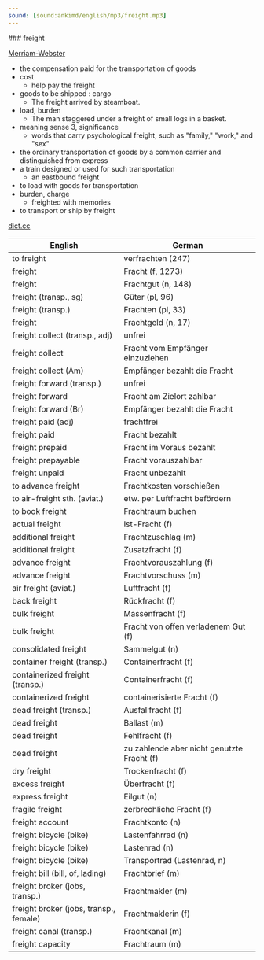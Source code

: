 ```yaml
---
sound: [sound:ankimd/english/mp3/freight.mp3]
---
```


\### freight

[Merriam-Webster](https://www.merriam-webster.com/dictionary/freight)

- the compensation paid for the transportation of goods
- cost
    - help pay the freight
- goods to be shipped : cargo
    - The freight arrived by steamboat.
- load, burden
    - The man staggered under a freight of small logs in a basket.
- meaning sense 3, significance
    - words that carry psychological freight, such as "family," "work," and "sex"
- the ordinary transportation of goods by a common carrier and distinguished from express
- a train designed or used for such transportation
    - an eastbound freight
- to load with goods for transportation
- burden, charge
    - freighted with memories
- to transport or ship by freight

[dict.cc](https://www.dict.cc/freight)

| English        | German       |
| -------------- | ------------ |
| to freight | verfrachten (247) |
| freight | Fracht (f, 1273) |
| freight | Frachtgut (n, 148) |
| freight (transp., sg) | Güter (pl, 96) |
| freight (transp.) | Frachten (pl, 33) |
| freight | Frachtgeld (n, 17) |
| freight collect (transp., adj) | unfrei |
| freight collect | Fracht vom Empfänger einzuziehen |
| freight collect (Am) | Empfänger bezahlt die Fracht |
| freight forward (transp.) | unfrei |
| freight forward | Fracht am Zielort zahlbar |
| freight forward (Br) | Empfänger bezahlt die Fracht |
| freight paid (adj) | frachtfrei |
| freight paid | Fracht bezahlt |
| freight prepaid | Fracht im Voraus bezahlt |
| freight prepayable | Fracht vorauszahlbar |
| freight unpaid | Fracht unbezahlt |
| to advance freight | Frachtkosten vorschießen |
| to air-freight sth. (aviat.) | etw. per Luftfracht befördern |
| to book freight | Frachtraum buchen |
| actual freight | Ist-Fracht (f) |
| additional freight | Frachtzuschlag (m) |
| additional freight | Zusatzfracht (f) |
| advance freight | Frachtvorauszahlung (f) |
| advance freight | Frachtvorschuss (m) |
| air freight (aviat.) | Luftfracht (f) |
| back freight | Rückfracht (f) |
| bulk freight | Massenfracht (f) |
| bulk freight | Fracht von offen verladenem Gut (f) |
| consolidated freight | Sammelgut (n) |
| container freight (transp.) | Containerfracht (f) |
| containerized freight (transp.) | Containerfracht (f) |
| containerized freight | containerisierte Fracht (f) |
| dead freight (transp.) | Ausfallfracht (f) |
| dead freight | Ballast (m) |
| dead freight | Fehlfracht (f) |
| dead freight | zu zahlende aber nicht genutzte Fracht (f) |
| dry freight | Trockenfracht (f) |
| excess freight | Überfracht (f) |
| express freight | Eilgut (n) |
| fragile freight | zerbrechliche Fracht (f) |
| freight account | Frachtkonto (n) |
| freight bicycle (bike) | Lastenfahrrad (n) |
| freight bicycle (bike) | Lastenrad (n) |
| freight bicycle (bike) | Transportrad (Lastenrad, n) |
| freight bill (bill, of, lading) | Frachtbrief (m) |
| freight broker (jobs, transp.) | Frachtmakler (m) |
| freight broker (jobs, transp., female) | Frachtmaklerin (f) |
| freight canal (transp.) | Frachtkanal (m) |
| freight capacity | Frachtraum (m) |
